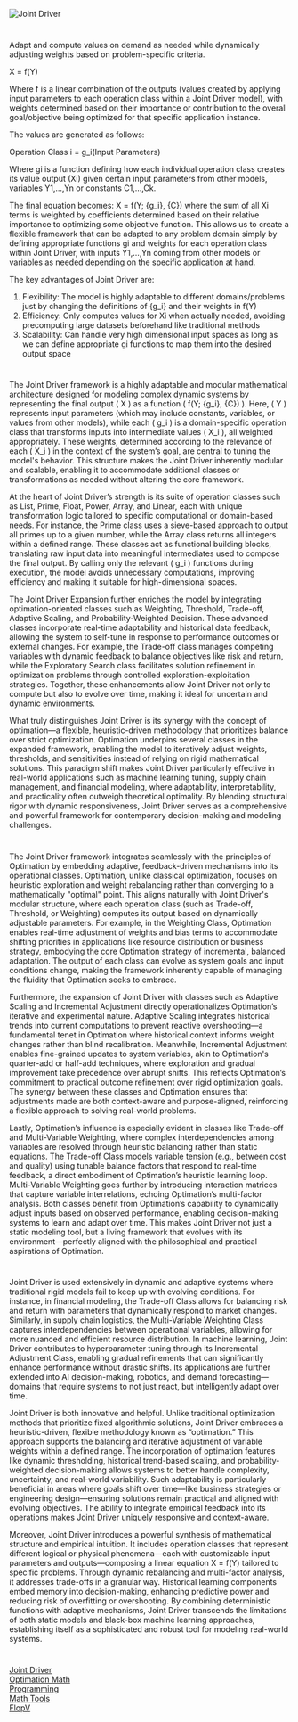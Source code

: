 ![Joint Driver](https://github.com/user-attachments/assets/9672cd11-cbc6-4e51-8779-3abec8babc25)

#

Adapt and compute values on demand as needed while dynamically adjusting weights based on problem-specific criteria.

X = f(Y) 

Where f is a linear combination of the outputs (values created by applying input parameters to each operation class within a Joint Driver model), with weights determined based on their importance or contribution to the overall goal/objective being optimized for that specific application instance. 

The values are generated as follows:

Operation Class i = g_i(Input Parameters)

Where gi is a function defining how each individual operation class creates its value output (Xi) given certain input parameters from other models, variables Y1,...,Yn or constants C1,...,Ck.

The final equation becomes:  X = f(Y; {g_i}, {C}) where the sum of all Xi terms is weighted by coefficients determined based on their relative importance to optimizing some objective function. This allows us to create a flexible framework that can be adapted to any problem domain simply by defining appropriate functions gi and weights for each operation class within Joint Driver, with inputs Y1,...,Yn coming from other models or variables as needed depending on the specific application at hand.

The key advantages of Joint Driver are:

1. Flexibility: The model is highly adaptable to different domains/problems just by changing the definitions of {g_i} and their weights in f(Y) 
2. Efficiency: Only computes values for Xi when actually needed, avoiding precomputing large datasets beforehand like traditional methods  
3. Scalability: Can handle very high dimensional input spaces as long as we can define appropriate gi functions to map them into the desired output space

#

The Joint Driver framework is a highly adaptable and modular mathematical architecture designed for modeling complex dynamic systems by representing the final output \( X \) as a function \( f(Y; \{g_i\}, \{C\}) \). Here, \( Y \) represents input parameters (which may include constants, variables, or values from other models), while each \( g_i \) is a domain-specific operation class that transforms inputs into intermediate values \( X_i \), all weighted appropriately. These weights, determined according to the relevance of each \( X_i \) in the context of the system’s goal, are central to tuning the model's behavior. This structure makes the Joint Driver inherently modular and scalable, enabling it to accommodate additional classes or transformations as needed without altering the core framework.

At the heart of Joint Driver’s strength is its suite of operation classes such as List, Prime, Float, Power, Array, and Linear, each with unique transformation logic tailored to specific computational or domain-based needs. For instance, the Prime class uses a sieve-based approach to output all primes up to a given number, while the Array class returns all integers within a defined range. These classes act as functional building blocks, translating raw input data into meaningful intermediates used to compose the final output. By calling only the relevant \( g_i \) functions during execution, the model avoids unnecessary computations, improving efficiency and making it suitable for high-dimensional spaces.

The Joint Driver Expansion further enriches the model by integrating optimation-oriented classes such as Weighting, Threshold, Trade-off, Adaptive Scaling, and Probability-Weighted Decision. These advanced classes incorporate real-time adaptability and historical data feedback, allowing the system to self-tune in response to performance outcomes or external changes. For example, the Trade-off class manages competing variables with dynamic feedback to balance objectives like risk and return, while the Exploratory Search class facilitates solution refinement in optimization problems through controlled exploration-exploitation strategies. Together, these enhancements allow Joint Driver not only to compute but also to evolve over time, making it ideal for uncertain and dynamic environments.

What truly distinguishes Joint Driver is its synergy with the concept of optimation—a flexible, heuristic-driven methodology that prioritizes balance over strict optimization. Optimation underpins several classes in the expanded framework, enabling the model to iteratively adjust weights, thresholds, and sensitivities instead of relying on rigid mathematical solutions. This paradigm shift makes Joint Driver particularly effective in real-world applications such as machine learning tuning, supply chain management, and financial modeling, where adaptability, interpretability, and practicality often outweigh theoretical optimality. By blending structural rigor with dynamic responsiveness, Joint Driver serves as a comprehensive and powerful framework for contemporary decision-making and modeling challenges.

#

The Joint Driver framework integrates seamlessly with the principles of Optimation by embedding adaptive, feedback-driven mechanisms into its operational classes. Optimation, unlike classical optimization, focuses on heuristic exploration and weight rebalancing rather than converging to a mathematically "optimal" point. This aligns naturally with Joint Driver's modular structure, where each operation class (such as Trade-off, Threshold, or Weighting) computes its output based on dynamically adjustable parameters. For example, in the Weighting Class, Optimation enables real-time adjustment of weights and bias terms to accommodate shifting priorities in applications like resource distribution or business strategy, embodying the core Optimation strategy of incremental, balanced adaptation. The output of each class can evolve as system goals and input conditions change, making the framework inherently capable of managing the fluidity that Optimation seeks to embrace.

Furthermore, the expansion of Joint Driver with classes such as Adaptive Scaling and Incremental Adjustment directly operationalizes Optimation’s iterative and experimental nature. Adaptive Scaling integrates historical trends into current computations to prevent reactive overshooting—a fundamental tenet in Optimation where historical context informs weight changes rather than blind recalibration. Meanwhile, Incremental Adjustment enables fine-grained updates to system variables, akin to Optimation's quarter-add or half-add techniques, where exploration and gradual improvement take precedence over abrupt shifts. This reflects Optimation’s commitment to practical outcome refinement over rigid optimization goals. The synergy between these classes and Optimation ensures that adjustments made are both context-aware and purpose-aligned, reinforcing a flexible approach to solving real-world problems.

Lastly, Optimation’s influence is especially evident in classes like Trade-off and Multi-Variable Weighting, where complex interdependencies among variables are resolved through heuristic balancing rather than static equations. The Trade-off Class models variable tension (e.g., between cost and quality) using tunable balance factors that respond to real-time feedback, a direct embodiment of Optimation’s heuristic learning loop. Multi-Variable Weighting goes further by introducing interaction matrices that capture variable interrelations, echoing Optimation’s multi-factor analysis. Both classes benefit from Optimation’s capability to dynamically adjust inputs based on observed performance, enabling decision-making systems to learn and adapt over time. This makes Joint Driver not just a static modeling tool, but a living framework that evolves with its environment—perfectly aligned with the philosophical and practical aspirations of Optimation.

#

Joint Driver is used extensively in dynamic and adaptive systems where traditional rigid models fail to keep up with evolving conditions. For instance, in financial modeling, the Trade-off Class allows for balancing risk and return with parameters that dynamically respond to market changes. Similarly, in supply chain logistics, the Multi-Variable Weighting Class captures interdependencies between operational variables, allowing for more nuanced and efficient resource distribution. In machine learning, Joint Driver contributes to hyperparameter tuning through its Incremental Adjustment Class, enabling gradual refinements that can significantly enhance performance without drastic shifts. Its applications are further extended into AI decision-making, robotics, and demand forecasting—domains that require systems to not just react, but intelligently adapt over time.

Joint Driver is both innovative and helpful. Unlike traditional optimization methods that prioritize fixed algorithmic solutions, Joint Driver embraces a heuristic-driven, flexible methodology known as “optimation.” This approach supports the balancing and iterative adjustment of variable weights within a defined range. The incorporation of optimation features like dynamic thresholding, historical trend-based scaling, and probability-weighted decision-making allows systems to better handle complexity, uncertainty, and real-world variability. Such adaptability is particularly beneficial in areas where goals shift over time—like business strategies or engineering design—ensuring solutions remain practical and aligned with evolving objectives. The ability to integrate empirical feedback into its operations makes Joint Driver uniquely responsive and context-aware.

Moreover, Joint Driver introduces a powerful synthesis of mathematical structure and empirical intuition. It includes operation classes that represent different logical or physical phenomena—each with customizable input parameters and outputs—composing a linear equation X = f(Y) tailored to specific problems. Through dynamic rebalancing and multi-factor analysis, it addresses trade-offs in a granular way. Historical learning components embed memory into decision-making, enhancing predictive power and reducing risk of overfitting or overshooting. By combining deterministic functions with adaptive mechanisms, Joint Driver transcends the limitations of both static models and black-box machine learning approaches, establishing itself as a sophisticated and robust tool for modeling real-world systems.

#

[Joint Driver](https://chatgpt.com/g/g-67c344a88d508191a745afb345541d4c-joint-driver)
<br>
[Optimation Math](https://chatgpt.com/g/g-6782f9139b9c8191af0f5656d669a80b-optimation-math)
<br>
[Programming](https://github.com/sourceduty/Programming)
<br>
[Math Tools](https://github.com/sourceduty/Math_Tools)
<br>
[FlopV](https://github.com/sourceduty/FlopV)
